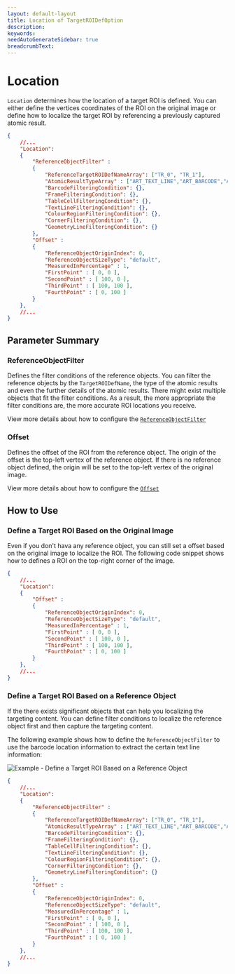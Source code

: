 ```yaml
---
layout: default-layout
title: Location of TargetROIDefOption
description:
keywords:
needAutoGenerateSidebar: true
breadcrumbText:
---
```


# Location

`Location` determines how the location of a target ROI is defined. You can either define the vertices coordinates of the ROI on the original image or define how to localize the target ROI by referencing a previously captured atomic result.

```json
{
    //...
    "Location": 
    {
        "ReferenceObjectFilter" :
        {  
            "ReferenceTargetROIDefNameArray": ["TR_0", "TR_1"], 
            "AtomicResultTypeArray" : ["ART_TEXT_LINE","ART_BARCODE","ART_FRAME","ART_TABLE_CELL"], 
            "BarcodeFilteringCondition": {},
            "FrameFilteringCondition": {},
            "TableCellFilteringCondition": {},
            "TextLineFilteringCondition": {},
            "ColourRegionFilteringCondition": {},
            "CornerFilteringCondition": {},
            "GeometryLineFilteringCondition": {}
        },
        "Offset" :
        {
            "ReferenceObjectOriginIndex": 0,
            "ReferenceObjectSizeType": "default",
            "MeasuredInPercentage" : 1,
            "FirstPoint" : [ 0, 0 ],
            "SecondPoint" : [ 100, 0 ],
            "ThirdPoint" : [ 100, 100 ],
            "FourthPoint" : [ 0, 100 ]
        }
    },
    //...
}
```

## Parameter Summary

### ReferenceObjectFilter

Defines the filter conditions of the reference objects. You can filter the reference objects by the `TargetROIDefName`, the type of the atomic results and even the further details of the atomic results. There might exist multiple objects that fit the filter conditions. As a result, the more appropriate the filter conditions are, the more accurate ROI locations you receive.

View more details about how to configure the [`ReferenceObjectFilter`](ReferenceObjectFilter.md)

### Offset

Defines the offset of the ROI from the reference object. The origin of the offset is the top-left vertex of the reference object. If there is no reference object defined, the origin will be set to the top-left vertex of the original image.

View more details about how to configure the [`Offset`](Offset.md)

## How to Use

### Define a Target ROI Based on the Original Image

Even if you don't hava any reference object, you can still set a offset based on the original image to localize the ROI. The following code snippet shows how to defines a ROI on the top-right corner of the image.

```json
{
    //...
    "Location": 
    {
        "Offset" :
        {
            "ReferenceObjectOriginIndex": 0,
            "ReferenceObjectSizeType": "default",
            "MeasuredInPercentage" : 1,
            "FirstPoint" : [ 0, 0 ],
            "SecondPoint" : [ 100, 0 ],
            "ThirdPoint" : [ 100, 100 ],
            "FourthPoint" : [ 0, 100 ]
        }
    },
    //...
}
```

### Define a Target ROI Based on a Reference Object

If the there exists significant objects that can help you localizing the targeting content. You can define filter conditions to localize the reference object first and then capture the targeting content.

The following example shows how to define the `ReferenceObjectFilter` to use the barcode location information to extract the certain text line information:

![Example - Define a Target ROI Based on a Reference Object](example-reference-obj-filter.jpg)

```json
{
    //...
    "Location": 
    {
        "ReferenceObjectFilter" :
        {  
            "ReferenceTargetROIDefNameArray": ["TR_0", "TR_1"], 
            "AtomicResultTypeArray" : ["ART_TEXT_LINE","ART_BARCODE","ART_FRAME","ART_TABLE_CELL"], 
            "BarcodeFilteringCondition": {},
            "FrameFilteringCondition": {},
            "TableCellFilteringCondition": {},
            "TextLineFilteringCondition": {},
            "ColourRegionFilteringCondition": {},
            "CornerFilteringCondition": {},
            "GeometryLineFilteringCondition": {}
        },
        "Offset" :
        {
            "ReferenceObjectOriginIndex": 0,
            "ReferenceObjectSizeType": "default",
            "MeasuredInPercentage" : 1,
            "FirstPoint" : [ 0, 0 ],
            "SecondPoint" : [ 100, 0 ],
            "ThirdPoint" : [ 100, 100 ],
            "FourthPoint" : [ 0, 100 ]
        }
    },
    //...
}
```
